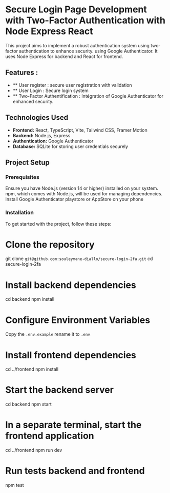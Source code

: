 # Secure Login Page Development with Two-Factor Authentication with Node Express React

This project aims to implement a robust authentication system using two-factor authentication to enhance security.
using Google Authenticator. It uses Node Express for backend and React for frontend.

## Features :
- ** User register : secure user registration with validation
- ** User Login : Secure login system
- ** Two-Factor Authentification : Intégration of Google Authenticator for enhanced security.

## Technologies Used
- **Frontend:** React, TypeScript, Vite, Tailwind CSS, Framer Motion
- **Backend:** Node.js, Express
- **Authentication:** Google Authenticator
- **Database:** SQLite for storing user credentials securely

## Project Setup

### Prerequisites
Ensure you have Node.js (version 14 or higher) installed on your system. npm, which comes with Node.js, will be used for managing dependencies.
Install Google Authenticator playstore or AppStore on your phone
### Installation
To get started with the project, follow these steps:


# Clone the repository
git clone `git@github.com:souleymane-diallo/secure-login-2fa.git`
cd secure-login-2fa

# Install backend dependencies
cd backend
npm install

# Configure Environment Variables
Copy the `.env.example` rename it to `.env`

# Install frontend dependencies
cd ../frontend
npm install

# Start the backend server
cd backend
npm start

# In a separate terminal, start the frontend application
cd ../frontend
npm run dev

# Run tests backend and frontend
npm test
